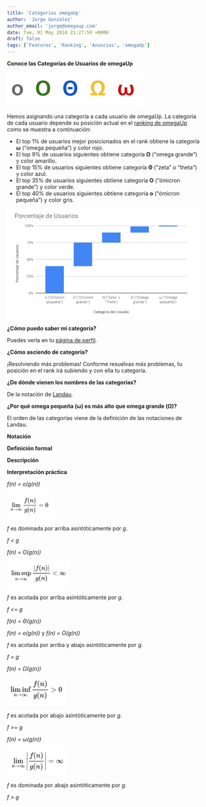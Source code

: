 ```yaml
---
title: 'Categorías omegaUp'
author: 'Jorge Gonzalez'
author_email: 'jorge@omegaup.com'
date: Tue, 01 May 2018 21:27:59 +0000
draft: false
tags: ['Features', 'Ranking', 'Anuncios', 'omegaUp']
---
```


**Conoce las Categorías de Usuarios de omegaUp**

[![](/images/categorias.png)](/images/categorias.png)

Hemos asignando una categoría a cada usuario de omegaUp. La categoría de cada usuario depende su posición actual en el [ranking de omegaUp](https://omegaup.com/rank/) como se muestra a continuación:

*   El top 1% de usuarios mejor posicionados en el rank obtiene la categoría **ω** (“omega pequeña”) y color rojo.
*   El top 9% de usuarios siguientes obtiene categoría **Ω** (“omega grande”) y color amarillo.
*   El top 15% de usuarios siguientes obtiene categoría **Θ** (“zeta” o “theta”) y color azul.
*   El top 35% de usuarios siguientes obtiene categoría **Ο** (“ómicron grande”) y color verde.
*   El top 40% de usuarios siguientes obtiene categoría **ο** (“ómicron pequeña”) y color gris.

[![](/images/plot.png)](/images/plot.png)

**¿Cómo puedo saber mi categoría?**

Puedes verla en tu [página de perfil](https://omegaup.com/profile/).

**¿Cómo asciendo de categoría?**

¡Resolviendo más problemas! Conforme resuelvas más problemas, tu posición en el rank irá subiendo y con ella tu categoría.

**¿De dónde vienen los nombres de las categorías?**

De la notación de [Landau](https://es.wikipedia.org/wiki/Notaci%C3%B3n_de_Landau).

**¿Por qué omega pequeña (****ω****) es más alto que omega grande (****Ω****)?**

El orden de las categorías viene de la definición de las notaciones de Landau.

**Notación**

**Definición formal**

**Descripción**

**Interpretación práctica**

_f(n) = o(g(n))_

 [![](/images/1.png)](/images/1.png)

_f_ es dominada por arriba asintóticamente por _g_.

_f < g_

_f(n) = O(g(n))_

 [![](/images/2.png)](/images/2.png)

_f_ es acotada por arriba asintóticamente por _g_.

_f <= g_

_f(n) = Θ(g(n))_

_f(n) = o(g(n))_ y _f(n) = O(g(n))_

_f_ es acotada por arriba y abajo asintóticamente por _g_.

_f = g_

_f(n) = Ω(g(n))_

 [![](/images/4.png)](/images/4.png)

_f_ es acotada por abajo asintóticamente por _g_.

_f >= g_

_f(n) = ω(g(n))_

 [![](/images/5.png)](/images/5.png)

_f_ es dominada por abajo asintóticamente por _g_.

_f > g_